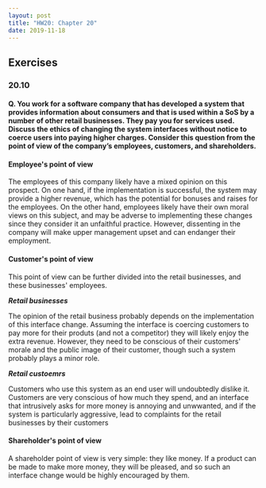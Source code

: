 ```yaml
---
layout: post
title: "HW20: Chapter 20"
date: 2019-11-18
---
```


## Exercises

### 20.10
#### Q. You work for a software company that has developed a system that provides information about consumers and that is used within a SoS by a number of other retail businesses. They pay you for services used. Discuss the ethics of changing the system interfaces without notice to coerce users into paying higher charges. Consider this question from the point of view of the company’s employees, customers, and shareholders.

#### Employee's point of view

The employees of this company likely have a mixed opinion on this prospect. On one hand, if the implementation is successful, the system may provide a higher revenue, which has the potential for bonuses and raises for the employees. On the other hand, employees likely have their own moral views on this subject, and may be adverse to implementing these changes since they consider it an unfaithful practice. However, dissenting in the company will make upper management upset and can endanger their employment.

#### Customer's point of view

This point of view can be further divided into the retail businesses, and these businesses' employees.

***Retail businesses***

The opinion of the retail business probably depends on the implementation of this interface change. Assuming the interface is coercing customers to pay more for their produts (and not a competitor) they will likely enjoy the extra revenue. However, they need to be conscious of their customers' morale and the public image of their customer, though such a system probably plays a minor role.

***Retail custoemrs***

Customers who use this system as an end user will undoubtedly dislike it. Customers are very conscious of how much they spend, and an interface that intrusively asks for more money is annoying and unwwanted, and if the system is particularly aggressive, lead to complaints for the retail businesses by their customers

#### Shareholder's point of view

A shareholder point of view is very simple: they like money. If a product can be made to make more money, they will be pleased, and so such an interface change would be highly encouraged by them.